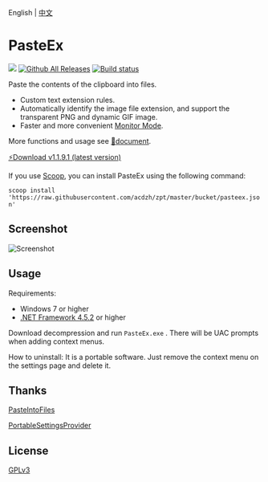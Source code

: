 English | [中文](README_CN.md)

# PasteEx
[![](https://img.shields.io/badge/platform-windows-lightgrey.svg?style=flat-square)](https://www.microsoft.com/download/details.aspx?id=30653)
[![Github All Releases](https://img.shields.io/github/downloads/huiyadanli/PasteEx/total.svg?style=flat-square)](https://github.com/huiyadanli/PasteEx/releases)
[![Build status](https://img.shields.io/appveyor/ci/huiyadanli/pasteex.svg?style=flat-square)](https://ci.appveyor.com/project/huiyadanli/pasteex)

<!-- 
[![BuildTest PasteEx](https://github.com/huiyadanli/PasteEx/actions/workflows/PasteEx_Test.yml/badge.svg)](https://github.com/huiyadanli/PasteEx/actions/workflows/PasteEx_Test.yml) 
[![Build Status](https://img.shields.io/endpoint.svg?url=https%3A%2F%2Factions-badge.atrox.dev%2Fhuiyadanli%2FPasteEx%2Fbadge%3Fref%3Dmaster&style=flat-square&label=build)](https://actions-badge.atrox.dev/huiyadanli/PasteEx/goto?ref=master)
-->

Paste the contents of the clipboard into files.

* Custom text extension rules.
* Automatically identify the image file extension, and support the transparent PNG and dynamic GIF image.
* Faster and more convenient [Monitor Mode](https://github.com/huiyadanli/PasteEx/wiki#%E7%9B%91%E5%90%AC%E6%A8%A1%E5%BC%8F).

More functions and usage see [:blue_book:document](https://github.com/huiyadanli/PasteEx/wiki).

[:zap:Download v1.1.9.1 (latest version)](https://github.com/huiyadanli/PasteEx/releases/download/v1.1.9.1/PasteEx.v1.1.9.1.zip)

If you use [Scoop](https://github.com/lukesampson/scoop), you can install PasteEx using the following command:

`scoop install 'https://raw.githubusercontent.com/acdzh/zpt/master/bucket/pasteex.json'`

## Screenshot
![Screenshot](https://raw.githubusercontent.com/huiyadanli/PasteEx/master/Screenshot/Screenshot_win11_en.png)

## Usage

Requirements:

* Windows 7 or higher
* [.NET Framework 4.5.2](https://www.microsoft.com/en-us/download/details.aspx?id=42642) or higher

Download decompression and run `PasteEx.exe` . There will be UAC prompts when adding context menus.

How to uninstall: It is a portable software. Just remove the context menu on the settings page and delete it.

## Thanks
[PasteIntoFiles](https://github.com/EslaMx7/PasteIntoFiles)

[PortableSettingsProvider](https://github.com/crdx/PortableSettingsProvider)

## License
[GPLv3](https://github.com/huiyadanli/PasteEx/blob/master/LICENSE)
